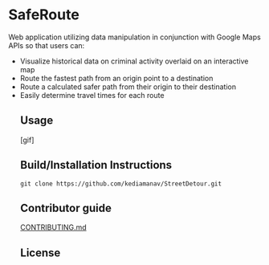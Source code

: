 <h1>SafeRoute</h1>
<p>Web application utilizing data manipulation in conjunction with Google Maps APIs so that users can:</p>
<ul><li>Visualize historical data on criminal activity overlaid on an interactive map</li>
<li>Route the fastest path from an origin point to a destination</li>
<li>Route a calculated safer path from their origin to their destination</li>
<li>Easily determine travel times for each route</li>
<h2>Usage</h2>
[gif]
<p></p>
<h2>Build/Installation Instructions</h2>
<code>git clone https://github.com/kediamanav/StreetDetour.git</code>
<h2>Contributor guide</h2>
<a href = "https://github.com/kediamanav/StreetDetour/blob/master/CONTRIBUTING.md">CONTRIBUTING.md</a>
<h2>License</h2>
